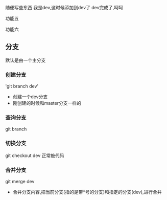 随便写些东西
我是dev,这时候添加到dev了
dev完成了,呵呵

功能五 

功能六





## 分支
默认是由一个主分支
### 创建分支
'git branch dev'
   + 创建一个dev分支
   + 刚创建的时候和master分支一样的

### 查询分支
git branch
### 切换分支
git checkout dev
正常敲代码

### 合并分支
git merge dev
+ 合并分支内容,把当前分支(指的是带*号的分支)和指定的分支(dev),进行合并